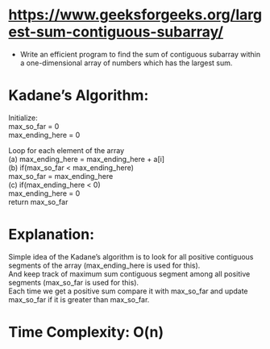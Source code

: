# https://www.geeksforgeeks.org/largest-sum-contiguous-subarray/
  * Write an efficient program to find the sum of contiguous subarray within a one-dimensional array of numbers which has the largest sum.   
    
# Kadane’s Algorithm:  
Initialize:  
    max_so_far = 0  
    max_ending_here = 0  
  
Loop for each element of the array  
  (a) max_ending_here = max_ending_here + a[i]  
  (b) if(max_so_far < max_ending_here)  
             max_so_far = max_ending_here  
  (c) if(max_ending_here < 0)  
             max_ending_here = 0   
return max_so_far    

# Explanation:  
Simple idea of the Kadane’s algorithm is to look for all positive contiguous segments of the array (max_ending_here is used for this).  
And keep track of maximum sum contiguous segment among all positive segments (max_so_far is used for this).   
Each time we get a positive sum compare it with max_so_far and update max_so_far if it is greater than max_so_far.    

# Time Complexity: O(n)

